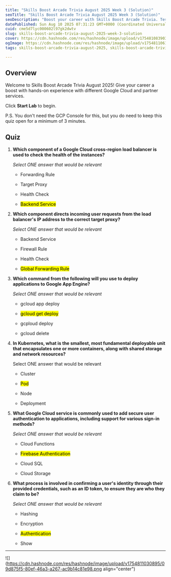 ```yaml
---
title: "Skills Boost Arcade Trivia August 2025 Week 3 (Solution)"
seoTitle: "Skills Boost Arcade Trivia August 2025 Week 3 (Solution)"
seoDescription: "Boost your career with Skills Boost Arcade Trivia. Test knowledge on Google Cloud services through these challenging trivia questions"
datePublished: Sun Aug 10 2025 07:31:23 GMT+0000 (Coordinated Universal Time)
cuid: cme5d7lyc000602l97gk2dwtv
slug: skills-boost-arcade-trivia-august-2025-week-3-solution
cover: https://cdn.hashnode.com/res/hashnode/image/upload/v1754810839030/fccc0e5f-341c-4177-8155-dfdd6c5dc16b.png
ogImage: https://cdn.hashnode.com/res/hashnode/image/upload/v1754811061658/04644c4f-589a-4448-856f-b67ef2683fb3.png
tags: skills-boost-arcade-trivia-august-2025, skills-boost-arcade-trivia-august, skills-boost-arcade-trivia, skills-boost-arcade-trivia-august-2025-week-3-solution, skills-boost-arcade-trivia-august-2025-week-3

---
```


## Overview

Welcome to Skills Boost Arcade Trivia August 2025! Give your career a boost with hands-on experience with different Google Cloud and partner services.

Click **Start Lab** to begin.

P.S. You don't need the GCP Console for this, but you do need to keep this quiz open for a minimum of 3 minutes.

## Quiz

1. **Which component of a Google Cloud cross-region load balancer is used to check the health of the instances?**
    
    *Select ONE answer that would be relevant*
    
    * Forwarding Rule
        
    * Target Proxy
        
    * Health Check
        
    * <mark>Backend Service</mark>
        
2. **Which component directs incoming user requests from the load balancer's IP address to the correct target proxy?**
    
    *Select ONE answer that would be relevant*
    
    * Backend Service
        
    * Firewall Rule
        
    * Health Check
        
    * <mark>Global Forwarding Rule</mark>
        
3. **Which command from the following will you use to deploy applications to Google App Engine?**
    
    *Select ONE answer that would be relevant*
    
    * gcloud app deploy
        
    * <mark>gcloud get deploy</mark>
        
    * gcploud deploy
        
    * gcloud delete
        
4. **In Kubernetes, what is the smallest, most fundamental deployable unit that encapsulates one or more containers, along with shared storage and network resources?**
    
    Select ONE answer that would be relevant
    
    * Cluster
        
    * <mark>Pod</mark>
        
    * Node
        
    * Deployment
        
5. **What Google Cloud service is commonly used to add secure user authentication to applications, including support for various sign-in methods?**
    
    *Select ONE answer that would be relevant*
    
    * Cloud Functions
        
    * <mark>Firebase Authentication</mark>
        
    * Cloud SQL
        
    * Cloud Storage
        
6. **What process is involved in confirming a user's identity through their provided credentials, such as an ID token, to ensure they are who they claim to be?**
    
    *Select ONE answer that would be relevant*
    
    * Hashing
        
    * Encryption
        
    * <mark>Authentication</mark>
        
    * Show
        

---

![](https://cdn.hashnode.com/res/hashnode/image/upload/v1754811030895/09d875f5-80ef-46a3-a267-ac9b14c81e98.png align="center")